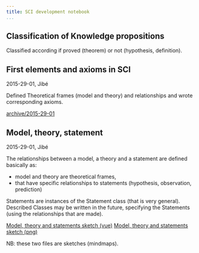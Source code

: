 ```yaml
---
title: SCI development notebook
...
```


## Classification of Knowledge propositions

Classified according if proved (theorem) or not (hypothesis, definition).




## First elements and axioms in SCI
2015-29-01, Jibé

Defined Theoretical frames (model and theory) and relationships and wrote corresponding axioms.

[archive/2015-29-01](sci-viz.png)


## Model, theory, statement
2015-29-01, Jibé

The relationships between a model, a theory and a statement are defined basically as:

- model and theory are theoretical frames,
- that have specific relationships to statements (hypothesis, observation, prediction)

Statements are instances of the Statement class (that is very general). Described Classes may be written in the future, specifying the Statements (using the relationships that are made).

[Model, theory and statements sketch (vue)](sketch/model-theory-statement.vue)
[Model, theory and statements sketch (png)](sketch/model-theory-statement.png)

NB: these two files are sketches (mindmaps).
